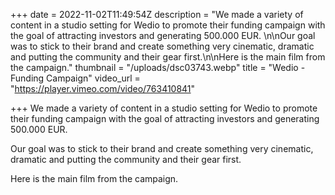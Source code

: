 +++
date = 2022-11-02T11:49:54Z
description = "We made a variety of content in a studio setting for Wedio to promote their funding campaign with the goal of attracting investors and generating 500.000 EUR.  \n\nOur goal was to stick to their brand and create something very cinematic, dramatic and putting the community and their gear first.\n\nHere is the main film from the campaign."
thumbnail = "/uploads/dsc03743.webp"
title = "Wedio - Funding Campaign"
video_url = "https://player.vimeo.com/video/763410841"

+++
We made a variety of content in a studio setting for Wedio to promote their funding campaign with the goal of attracting investors and generating 500.000 EUR.  

Our goal was to stick to their brand and create something very cinematic, dramatic and putting the community and their gear first.

Here is the main film from the campaign.